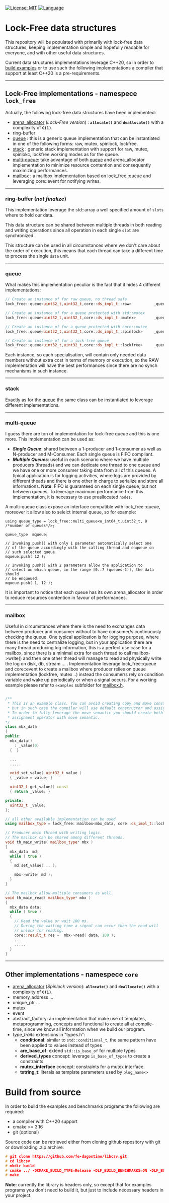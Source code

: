 [![License: MIT](https://img.shields.io/badge/License-MIT-yellow.svg)](https://opensource.org/licenses/MIT)
[![Language](https://img.shields.io/badge/language-c++-red.svg)](https://en.cppreference.com/)
# Lock-Free data structures

This repository will be populated with primarily with lock-free data structures, keeping implementation simple and hopefully readable for everyone, and with other useful data structures. 

Current data structures implementations leverage C++20, so in order to [build examples](#build-from-source) or to use such the following implementations a compiler that support at least C++20 is a pre-requirements. 

---
## Lock-Free implementations - namespece `lock_free`

Actually, the following lock-free data structures have been implemented:
* [arena_allocator](https://github.com/fe-dagostino/The-Magicians/blob/master/lock-free/arena_allocator/README.md) (*Lock-Free version*) : **`allocate()`** and **`deallocate()`** with a complexity of **`O(1)`**.
* ring-buffer 
* [queue](#queue) : this is a generic queue implementation that can be instantiated in one of the following forms: raw, mutex, spinlock, lockfree.
* [stack](#stack) : generic stack implementation with support for raw, mutex, spinlokc, lockfree working modes as for the queue.
* [multi-queue](#multi-queue): take advantage of both [queue](#queue) and arena_allocator implementation to minimize resource contention and consequently maximizing performances.
* [mailbox](#mailbox) : a mailbox implementation based on lock_free::queue and leveraging core::event for notifying writes.

---
### ring-buffer  **(*not finalize*)**

This implementation leverage the std::array a well specified amount of `slots` where to hold our data.

This data structure can be shared between multiple threads in both reading and writing operations since all operation in each single `slot` are synchronized.

This structure can be used in all circumstances where we don't care about the order of execution, this means that each thread can take a different time to process the single `data` unit. 

---
### queue

What makes this implementation peculiar is the fact that it hides 4 different implementations:
```cpp
// Create an instance of for raw queue, no thread safe
lock_free::queue<uint32_t,uint32_t,core::ds_impl_t::raw>          _queue_raw;

// Create an instance of for a queue protected with std::mutex
lock_free::queue<uint32_t,uint32_t,core::ds_impl_t::mutex>        _queue_with_mutex;

// Create an instance of for a queue protected with core::mutex
lock_free::queue<uint32_t,uint32_t,core::ds_impl_t::spinlock>     _queue_with_spinlock;

// Create an instance of for a lock-free queue
lock_free::queue<uint32_t,uint32_t,core::ds_impl_t::lockfree>     _queue_lock_free;
```

Each instance, so each specialisation, will contain only needed data members without extra cost in terms of memory or execution, so the RAW implementation will have the best performances since there are no synch mechanisms in such instance.

---
### stack
Exactly as for the [queue](#queue) the same class can be instantiated to leverage different implementations.


---
### multi-queue  

I guess there are ton of implementation for lock-free queue and this is one more.
This implementation can be used as:
- ***Single Queue***: shared between a 1-producer and 1-consumer as well as N-producer and M-Consumer. Each single queue is FIFO compliant. 
- ***Multiple Queues***: useful in each scenario where we have multiple producers (threads) and we can dedicate one thread to one queue and we have one or more consumer taking data from all of this queues. A tipical application is for logging activities, where logs are provided by different theads and there is one other in charge to serialize and store all informations. 
**Note**: FIFO is guaranteed on each single queue, but not between queues.
To leverage maximum performance from this implementation, it is necessary to use preallocated `nodes`.

A multi-queue class expose an interface compatible with lock_free::queue, moreover it allow also to selelct internal queue, so for example:

```
using queue_type = lock_free::multi_queue<u_int64_t,uint32_t, 8 /*number of queues*/>;

queue_type  mqueue;

// Invoking push() with only 1 parameter automatically select one 
// of the queue accordingly with the calling thread and enqueue on
// such selected queue.  
mqueue.push( 12 );

// Invoking push() with 2 parameters allow the application to 
// select on which queue, in the range [0..7 (queues-1)], the data should 
// be enqueued.
mqueue.push( 1, 12 );
```

It is important to notice that each queue has its own arena_allocator in order to reduce resources contention in favour of performances. 

---
### mailbox
Useful in circumstances where there is the need to exchanges data between producer and consumer without to have consumer/s continuously checking the queue. One typical application is for logging purpose, where there is the need to centralize logging, but in your application there are many thread producing log information, this is a perfect use case for a mailbox, since there is a minimal extra for each thread to call mailbox->write() and then one other thread will manage to read and physically write the log on disk, db, stream ... .
Implementation leverage lock_free::queue and core::event to create a mailbox where producer relies on queue implementation (lockfree, mutex ..) instead the consumer/s rely on condition variable and wake up periodically or when a signal occurs.
For a working example please refer to `examples` subfolder for [mailbox.h](./examples/mailbox.cpp).

```cpp

/**
 * This is an example class. You can avoid creating copy and move constructors,
 * but in such case the compiler will use default constructor and assignment operator.
 * In order to fully leverage the move semantic you should create both move constructor and
 * assignment operator with move semantic.
*/
class mbx_data
{
public:
  mbx_data()
    : _value(0)
  {  }

  ...
  .....

  void set_value( uint32_t value )
  { _value = value; }

  uint32_t get_value() const
  { return _value; }

private:
  uint32_t _value;
};

// all other available implementation can be used
using mailbox_type = lock_free::mailbox<mbx_data, core::ds_impl_t::lockfree, 0>;

// Producer main thread with writing logic. 
// The mailbox can be shared among different threads.
void th_main_write( mailbox_type* mbx )
{
  mbx_data  md;
  while ( true )
  {
    md.set_value( .. );

    mbx->write( md );
  }
}

// The mailbox allow multiple consumers as well.
void th_main_read( mailbox_type* mbx )
{
  mbx_data data;
  while ( true )
  {
    // Read the value or wait 100 ms.
    // During the waiting time a signal can occur then the read will 
    // unlock for reading. 
    core::result_t res =  mbx->read( data, 100 );
    ...
    .....
  }
}


```


---
## Other implementations - namespece `core`

* [arena_allocator](https://github.com/fe-dagostino/The-Magicians/blob/master/lock-free/arena_allocator/README.md) (*Spinlock version*): **`allocate()`** and **`deallocate()`** with a complexity of **`O(1)`**.
* memory_address ...
* unique_ptr ... 
* mutex
* event
* abstract_factory: an implementation that make use of templates, metaprogramming, concepts and functional to create all at compile-time, since we know all information when we build our program.
* *type_traits* extensions in "types.h":
  * **conditional**: similar to `std::conditional_t`, the same pattern have been applied to values instead of types
  * **are_base_of**: extend `std::is_base_of` for multiple types
  * **derived_types** concept: leverage `is_base_of_types` to create a constraints
  * **mutex_interface** concept: constraints for a mutex interface.
  * **tstring_t**: literals as template parameters used by `plug_name<>`


# Build from source
In order to build the examples and benchmarks programs the following are required:

* a compiler with C++20 support
* cmake >= 3.16
* git (optional)

Source code can be retrieved either from cloning github repository with git or downloading .zip archive.

```cpp
# git clone https://github.com/fe-dagostino/libcsv.git
# cd libcsv
# mkdir build
# cmake ../ -DCMAKE_BUILD_TYPE=Release -DLF_BUILD_BENCHMARKS=ON -DLF_BUILD_EXAMPLES=ON -DLF_BUILD_TESTS=ON
# make
```

**Note**: currently the library is headers only, so except that for examples programs you don't need to build it, but just to include necessary headers in your project.
